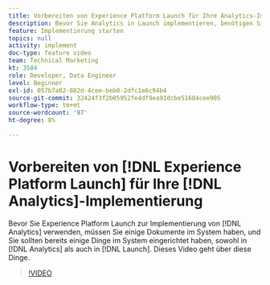 ```yaml
---
title: Vorbereiten von Experience Platform Launch für Ihre Analytics-Implementierung
description: Bevor Sie Analytics in Launch implementieren, benötigen Sie einige Dokumente, die Ihnen zur Verfügung stehen. Außerdem sollten Sie einige Elemente im System einrichten, sowohl in Analytics als auch in Launch. Dieses Video geht über diese Dinge.
feature: Implementierung starten
topics: null
activity: implement
doc-type: feature video
team: Technical Marketing
kt: 3584
role: Developer, Data Engineer
level: Beginner
exl-id: 057b7a82-882d-4cee-beb0-2dfc1e6c94b4
source-git-commit: 32424f3f2b05952fe4df9ea91dcbe51684cee905
workflow-type: tm+mt
source-wordcount: '97'
ht-degree: 8%

---
```


# Vorbereiten von [!DNL Experience Platform Launch] für Ihre [!DNL Analytics]-Implementierung

Bevor Sie Experience Platform Launch zur Implementierung von [!DNL Analytics] verwenden, müssen Sie einige Dokumente im System haben, und Sie sollten bereits einige Dinge im System eingerichtet haben, sowohl in [!DNL Analytics] als auch in [!DNL Launch]. Dieses Video geht über diese Dinge.

>[!VIDEO](https://video.tv.adobe.com/v/28752/?quality=12)
